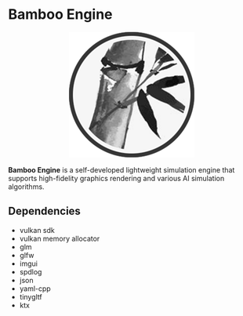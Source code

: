 # Bamboo Engine

<p align="center">
   <img src="engine/source/editor/resource/bamboo.png" width="256" alt="Bamboo Engine logo">
</p>

**Bamboo Engine** is a self-developed lightweight simulation engine that supports high-fidelity graphics rendering and various AI simulation algorithms.

## Dependencies
- vulkan sdk
- vulkan memory allocator
- glm
- glfw
- imgui
- spdlog
- json
- yaml-cpp
- tinygltf
- ktx
